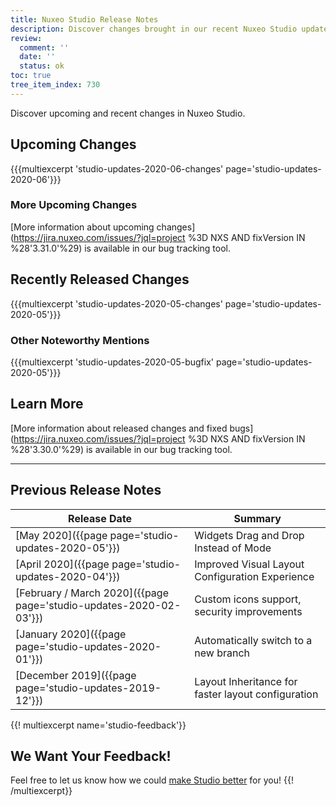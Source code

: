```yaml
---
title: Nuxeo Studio Release Notes
description: Discover changes brought in our recent Nuxeo Studio updates.
review:
  comment: ''
  date: ''
  status: ok
toc: true
tree_item_index: 730
---
```


Discover upcoming and recent changes in Nuxeo Studio.

## Upcoming Changes

{{{multiexcerpt 'studio-updates-2020-06-changes' page='studio-updates-2020-06'}}}

### More Upcoming Changes

[More information about upcoming changes](https://jira.nuxeo.com/issues/?jql=project %3D NXS AND fixVersion IN %28'3.31.0'%29) is available in our bug tracking tool.

## Recently Released Changes

{{{multiexcerpt 'studio-updates-2020-05-changes' page='studio-updates-2020-05'}}}

### Other Noteworthy Mentions

{{{multiexcerpt 'studio-updates-2020-05-bugfix' page='studio-updates-2020-05'}}}

## Learn More
[More information about released changes and fixed bugs](https://jira.nuxeo.com/issues/?jql=project %3D NXS AND fixVersion IN %28'3.30.0'%29) is available in our bug tracking tool.

---

## Previous Release Notes

| &nbsp;Release&nbsp;Date&nbsp;                                          | Summary                                                                                                                                                                                                                |
| ----------------------------------------------------------- | ---------------------------------------------------------------------------------------------------------------------------------------------------------------------------------------------------------------------- |
| [May 2020]({{page page='studio-updates-2020-05'}})     | Widgets Drag and Drop Instead of Mode |
| [April 2020]({{page page='studio-updates-2020-04'}})     | Improved Visual Layout Configuration Experience |
| [February / March 2020]({{page page='studio-updates-2020-02-03'}})     | Custom icons support, security improvements |
| [January 2020]({{page page='studio-updates-2020-01'}})     | Automatically switch to a new branch |
| [December 2019]({{page page='studio-updates-2019-12'}})     | Layout Inheritance for faster layout configuration |

{{! multiexcerpt name='studio-feedback'}}
## We Want Your Feedback!

Feel free to let us know how we could [make Studio better](https://portal.prodpad.com/eb062eda-6d54-11e7-8513-22000a2145da) for you!
{{! /multiexcerpt}}
